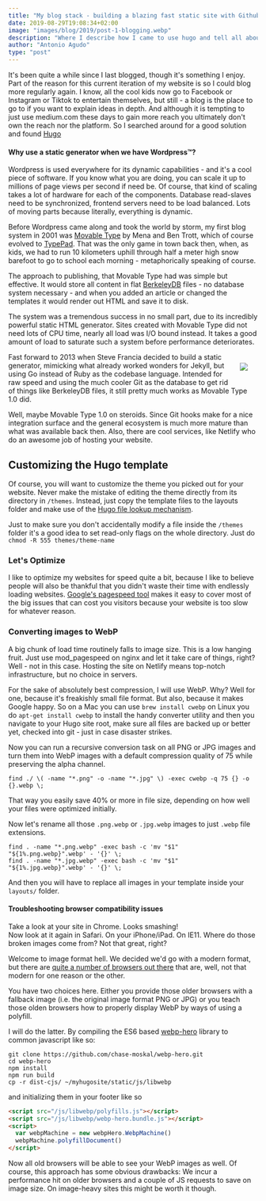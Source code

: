 ```yaml
---
title: "My blog stack - building a blazing fast static site with Github, Hugo, and Netlify"
date: 2019-08-29T19:08:34+02:00
image: "images/blog/2019/post-1-blogging.webp"
description: "Where I describe how I came to use hugo and tell all about my life long love affair with Perl based content management systems"
author: "Antonio Agudo"
type: "post"
---
```

It's been quite a while since I last blogged, though it's something I enjoy. 
Part of the reason for this current iteration of my website is so I could blog more regularly again.
I know, all the cool kids now go to Facebook or Instagram or Tiktok to entertain themselves, but still - 
a blog is the place to go to if you want to explain ideas in depth. And although it is tempting to just use medium.com 
these days to gain more reach you ultimately don't own the reach nor the platform.
So I searched around for a good solution and found [Hugo](https://gohugo.io/)

#### Why use a static generator when we have Wordpress&trade;?  

Wordpress is used everywhere for its dynamic capabilities - and it's a cool piece of software. If you know what you are 
doing, you can scale it up to millions of page views per second if need be. Of course, that kind of scaling takes a lot of
hardware for each of the components. Database read-slaves need to be synchronized, frontend servers need to be load 
balanced. Lots of moving parts because literally, everything is dynamic. 

Before Wordpress came along and took the world by storm, my first blog system in 2001 was [Movable Type](https://movabletype.org/) 
by Mena and Ben Trott, which of course evolved to [TypePad](https://www.typepad.com/). That was the only game in town 
back then, when, as kids, we had to run 10 kilometers uphill through half a meter high snow barefoot to go to school each 
morning - metaphorically speaking of course. 

The approach to publishing, that Movable Type had was simple but effective.
It would store all content in flat [BerkeleyDB](https://en.wikipedia.org/wiki/Berkeley_DB) files - no database system
necessary - and when you added an article or changed the templates it would render out HTML and save it to disk.
 
The system was a tremendous success in no small part, due to its incredibly powerful static HTML generator. 
Sites created with Movable Type did not need lots of CPU time, nearly all load was I/O bound instead. 
It takes a good amount of load to saturate such a system before performance deteriorates.

<img src="/images/blog/2019/hugo.webp" align="right" style="margin: 20px;">
Fast forward to 2013 when Steve Francia decided to build a static generator, mimicking what already worked wonders for 
Jekyll, but using Go instead of Ruby as the codebase language. Intended for raw speed and using the much cooler Git as 
the database to get rid of things like BerkeleyDB files, it still pretty much works as Movable Type 1.0 did.

Well, maybe Movable Type 1.0 on steroids. Since Git hooks make for a nice integration surface and the general 
ecosystem is much more mature than what was available back then. Also, there are cool services, like Netlify who do an 
awesome job of hosting your website.  

## Customizing the Hugo template

Of course, you will want to customize the theme you picked out for your website. Never make the mistake of editing the 
theme directly from its directory in ```/themes```. Instead, just copy the template files to the layouts folder and 
make use of the [Hugo file lookup mechanism](https://gohugo.io/templates/lookup-order/). 

Just to make sure you don't accidentally modify a file inside the ```/themes``` folder it's a good idea to set read-only
flags on the whole directory. Just do ```chmod -R 555 themes/theme-name```  

### Let's Optimize

I like to optimize my websites for speed quite a bit, because I like to believe people will also be thankful that you 
didn't waste their time with endlessly loading websites. 
[Google's pagespeed tool](https://developers.google.com/speed/pagespeed/insights/) makes it easy to cover most of
the big issues that can cost you visitors because your website is too slow for whatever reason. 

### Converting images to WebP
A big chunk of load time routinely falls to image size. This is a low hanging fruit. Just use mod_pagespeed on nginx and 
let it take care of things, right? Well - not in this case. Hosting the site on Netlify means top-notch infrastructure, 
but no choice in servers. 

For the sake of absolutely best compression, I will use WebP. Why? Well for one, because it's freakishly small file format.
But also, because it makes Google happy. So on a Mac you can use ```brew install cwebp``` 
on Linux you do ```apt-get install cwebp``` to install the handy converter utility and then you navigate to your Hugo 
site root, make sure all files are backed up or better yet, checked into git - just in case disaster strikes.

Now you can run a recursive conversion task on all PNG or JPG images and turn them into WebP images with a default 
compression quality of 75 while preserving the alpha channel. 

```shell script
find ./ \( -name "*.png" -o -name "*.jpg" \) -exec cwebp -q 75 {} -o {}.webp \;                 
```

That way you easily save 40% or more in file size, depending on how well your files were optimized initially.

Now let's rename all those ```.png.webp``` or ```.jpg.webp``` images to just ```.webp``` file extensions. 

```shell script
find . -name "*.png.webp" -exec bash -c 'mv "$1" "${1%.png.webp}".webp' - '{}' \;                 
find . -name "*.jpg.webp" -exec bash -c 'mv "$1" "${1%.jpg.webp}".webp' - '{}' \;                 
```                     

And then you will have to replace all images in your template inside your ```layouts/``` folder.

#### Troubleshooting browser compatibility issues

Take a look at your site in Chrome. Looks smashing!<br>
Now look at it again in Safari. On your iPhone/iPad. On IE11. Where do those broken images come from? Not that great, right?

Welcome to image format hell. We decided we'd go with a modern format, but there are [quite a number of browsers
out there](https://caniuse.com/#feat=webp) that are, well, not that modern for one reason or the other.

You have two choices here. Either you provide those older browsers with a fallback image (i.e. the original image format
PNG or JPG) or you teach those olden browsers how to properly display WebP by ways of using a polyfill.

I will do the latter. By compiling the ES6 based [webp-hero](https://github.com/chase-moskal/webp-hero) library to 
common javascript like so:

```shell script
git clone https://github.com/chase-moskal/webp-hero.git
cd webp-hero
npm install
npm run build
cp -r dist-cjs/ ~/myhugosite/static/js/libwebp
```

and initializing them in your footer like so

```html
<script src="/js/libwebp/polyfills.js"></script>
<script src="/js/libwebp/webp-hero.bundle.js"></script>
<script>
  var webpMachine = new webpHero.WebpMachine()
  webpMachine.polyfillDocument()
</script>    
```

Now all old browsers will be able to see your WebP images as well. Of course, this approach has some obvious drawbacks:
We incur a performance hit on older browsers and a couple of JS requests to save on image size. On image-heavy 
sites this might be worth it though. 
